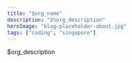 ```yaml
---
title: "$org_name"
description: "$%org_description"
heroImage: "blog-placeholder-about.jpg"
tags: ["coding", "singapore"]
---
```


$org_description